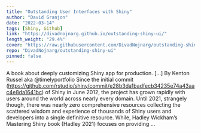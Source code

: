 ```yaml
---
title: "Outstanding User Interfaces with Shiny"
author: "David Granjon"
date: "2022-03-14"
tags: [Shiny, Github]
link: "https://divadnojnarg.github.io/outstanding-shiny-ui/"
length_weight: "29.4%"
cover: "https://raw.githubusercontent.com/DivadNojnarg/outstanding-shiny-ui/master/images/intro/crc-press-cover.svg"
repo: "DivadNojnarg/outstanding-shiny-ui"
pinned: false
---
```


A book about deeply customizing Shiny app for production. [...] By Kenton Russel aka @timelyportfolio Since the initial commit (https://github.com/rstudio/shiny/commit/e28b3da1badfecb34235e74a43aac4e8da1641bc) of Shiny in June 2012, the project has grown rapidly with users around the world across nearly every domain. Until 2021, strangely though, there was nearly zero comprehensive resources collecting the scattered wisdom and experience of thousands of Shiny users and developers into a single definitive resource. While, Hadley Wickham’s Mastering Shiny book (Hadley 2021) focuses on providing  ...
